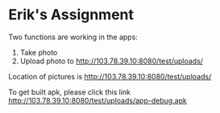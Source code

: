 # Erik's Assignment

Two functions are working in the apps:
1. Take photo
2. Upload photo to http://103.78.39.10:8080/test/uploads/

Location of pictures is http://103.78.39.10:8080/test/uploads/

To get built apk, please click this link http://103.78.39.10:8080/test/uploads/app-debug.apk
